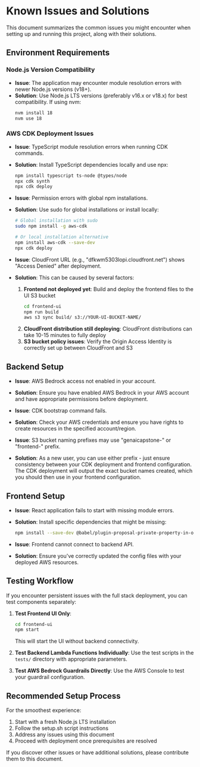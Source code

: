 # Known Issues and Solutions

This document summarizes the common issues you might encounter when setting up and running this project, along with their solutions.

## Environment Requirements

### Node.js Version Compatibility

- **Issue**: The application may encounter module resolution errors with newer Node.js versions (v18+).
- **Solution**: Use Node.js LTS versions (preferably v16.x or v18.x) for best compatibility. If using nvm:
  ```bash
  nvm install 18
  nvm use 18
  ```

### AWS CDK Deployment Issues

- **Issue**: TypeScript module resolution errors when running CDK commands.
- **Solution**: Install TypeScript dependencies locally and use npx:
  ```bash
  npm install typescript ts-node @types/node
  npx cdk synth
  npx cdk deploy
  ```

- **Issue**: Permission errors with global npm installations.
- **Solution**: Use sudo for global installations or install locally:
  ```bash
  # Global installation with sudo
  sudo npm install -g aws-cdk
  
  # Or local installation alternative
  npm install aws-cdk --save-dev
  npx cdk deploy
  ```

- **Issue**: CloudFront URL (e.g., "dfkwm5303lopi.cloudfront.net") shows "Access Denied" after deployment.
- **Solution**: This can be caused by several factors:
  1. **Frontend not deployed yet**: Build and deploy the frontend files to the UI S3 bucket
     ```bash
     cd frontend-ui
     npm run build
     aws s3 sync build/ s3://YOUR-UI-BUCKET-NAME/
     ```
  2. **CloudFront distribution still deploying**: CloudFront distributions can take 10-15 minutes to fully deploy
  3. **S3 bucket policy issues**: Verify the Origin Access Identity is correctly set up between CloudFront and S3

## Backend Setup

- **Issue**: AWS Bedrock access not enabled in your account.
- **Solution**: Ensure you have enabled AWS Bedrock in your AWS account and have appropriate permissions before deployment.

- **Issue**: CDK bootstrap command fails.
- **Solution**: Check your AWS credentials and ensure you have rights to create resources in the specified account/region.

- **Issue**: S3 bucket naming prefixes may use "genaicapstone-" or "frontend-" prefix.
- **Solution**: As a new user, you can use either prefix - just ensure consistency between your CDK deployment and frontend configuration. The CDK deployment will output the exact bucket names created, which you should then use in your frontend configuration.

## Frontend Setup

- **Issue**: React application fails to start with missing module errors.
- **Solution**: Install specific dependencies that might be missing:
  ```bash
  npm install --save-dev @babel/plugin-proposal-private-property-in-object
  ```

- **Issue**: Frontend cannot connect to backend API.
- **Solution**: Ensure you've correctly updated the config files with your deployed AWS resources.

## Testing Workflow

If you encounter persistent issues with the full stack deployment, you can test components separately:

1. **Test Frontend UI Only**:
   ```bash
   cd frontend-ui
   npm start
   ```
   This will start the UI without backend connectivity.

2. **Test Backend Lambda Functions Individually**:
   Use the test scripts in the `tests/` directory with appropriate parameters.

3. **Test AWS Bedrock Guardrails Directly**:
   Use the AWS Console to test your guardrail configuration.

## Recommended Setup Process

For the smoothest experience:

1. Start with a fresh Node.js LTS installation
2. Follow the setup.sh script instructions
3. Address any issues using this document
4. Proceed with deployment once prerequisites are resolved

If you discover other issues or have additional solutions, please contribute them to this document.
